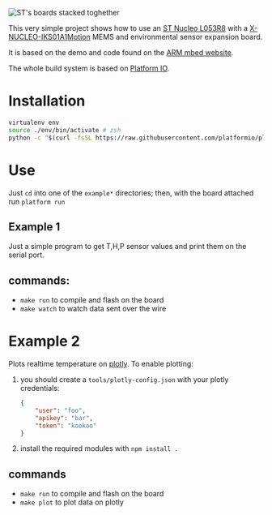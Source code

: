 ![ST's boards stacked
toghether](https://dl.dropboxusercontent.com/u/5867765/images/File%2012-09-15%2015%2021%2006.jpeg)

This very simple project shows how to use an [ST Nucleo
L053R8](https://developer.mbed.org/platforms/ST-Nucleo-L053R8/) with a
[X-NUCLEO-IKS01A1Motion](http://www.st.com/web/catalog/tools/FM116/SC1248/PF261191)
MEMS and environmental sensor expansion board.

It is based on the demo and code found on the [ARM mbed
website](https://developer.mbed.org/teams/ST-Americas-mbed-Team/code/Nucleo_Sensor_Shield/).

The whole build system is based on [Platform
IO](http://platformio.org/#!/).

Installation
============

``` sh
virtualenv env
source ./env/bin/activate # zsh
python -c "$(curl -fsSL https://raw.githubusercontent.com/platformio/platformio/master/scripts/get-platformio.py)"
```

Use
===

Just `cd` into one of the `example*` directories; then, with the board
attached run `platform run`

Example 1
---------

Just a simple program to get T,H,P sensor values and print them on the
serial port.

commands:
---------

-   `make run` to compile and flash on the board
-   `make watch` to watch data sent over the wire

Example 2
=========

Plots realtime temperature on [plotly](https://plot.ly/). To enable plotting:

1. you should create a `tools/plotly-config.json` with your plotly credentials:

    ``` json
    {
        "user": "foo",
        "apikey": "bar",
        "token": "kookoo"
    }
    ```
2. install the required modules with `npm install .`

commands
--------

-   `make run` to compile and flash on the board
-   `make plot` to plot data on plotly
